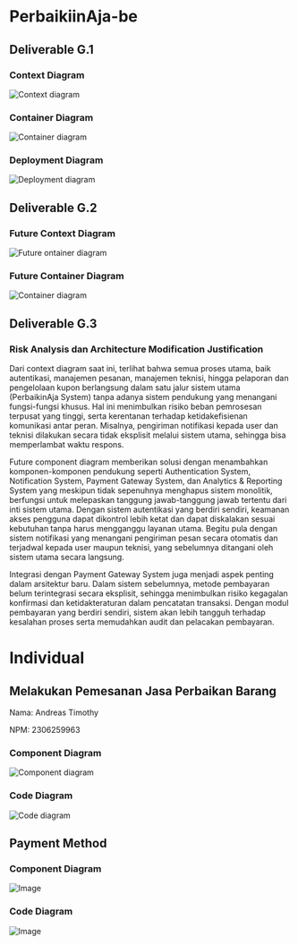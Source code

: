 # PerbaikiinAja-be

## Deliverable G.1

### Context Diagram

![Context diagram](./images/context-diagram.png)

### Container Diagram

![Container diagram](./images/container-diagram.jpg)

### Deployment Diagram

![Deployment diagram](./images/deployment-diagram.jpg)

## Deliverable G.2

### Future Context Diagram

![Future ontainer diagram](./images/future-container-diagram.png)

### Future Container Diagram

![Container diagram](./images/future-container-diagram.png)

## Deliverable G.3

### Risk Analysis dan Architecture Modification Justification

Dari context diagram saat ini, terlihat bahwa semua proses utama, baik autentikasi, manajemen pesanan, manajemen teknisi, hingga pelaporan dan pengelolaan kupon berlangsung dalam satu jalur sistem utama (PerbaikinAja System) tanpa adanya sistem pendukung yang menangani fungsi-fungsi khusus. Hal ini menimbulkan risiko beban pemrosesan terpusat yang tinggi, serta kerentanan terhadap ketidakefisienan komunikasi antar peran. Misalnya, pengiriman notifikasi kepada user dan teknisi dilakukan secara tidak eksplisit melalui sistem utama, sehingga bisa memperlambat waktu respons.

Future component diagram memberikan solusi dengan menambahkan komponen-komponen pendukung seperti Authentication System, Notification System, Payment Gateway System, dan Analytics & Reporting System yang meskipun tidak sepenuhnya menghapus sistem monolitik, berfungsi untuk melepaskan tanggung jawab-tanggung jawab tertentu dari inti sistem utama. Dengan sistem autentikasi yang berdiri sendiri, keamanan akses pengguna dapat dikontrol lebih ketat dan dapat diskalakan sesuai kebutuhan tanpa harus mengganggu layanan utama. Begitu pula dengan sistem notifikasi yang menangani pengiriman pesan secara otomatis dan terjadwal kepada user maupun teknisi, yang sebelumnya ditangani oleh sistem utama secara langsung.

Integrasi dengan Payment Gateway System juga menjadi aspek penting dalam arsitektur baru. Dalam sistem sebelumnya, metode pembayaran belum terintegrasi secara eksplisit, sehingga menimbulkan risiko kegagalan konfirmasi dan ketidakteraturan dalam pencatatan transaksi. Dengan modul pembayaran yang berdiri sendiri, sistem akan lebih tangguh terhadap kesalahan proses serta memudahkan audit dan pelacakan pembayaran.

# Individual

## Melakukan Pemesanan Jasa Perbaikan Barang

Nama: Andreas Timothy

NPM: 2306259963

### Component Diagram

![Component diagram](./images/pesanan/component-diagram.png)

### Code Diagram

![Code diagram](./images/pesanan/code-diagram.png)

## Payment Method

### Component Diagram

![Image](https://github.com/user-attachments/assets/d3cba548-451e-4ddd-b221-b020d4866c8b)

### Code Diagram

![Image](https://github.com/user-attachments/assets/a1efccb9-eae7-45e3-87a5-220b4ab35d8c)
